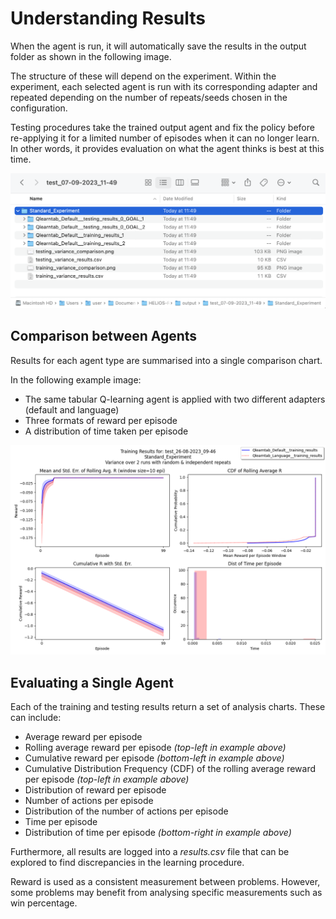 # Understanding Results

When the agent is run, it will automatically save the results in the output folder as shown in the following image.

The structure of these will depend on the experiment. Within the experiment, each selected agent is run with its corresponding adapter and repeated depending on the number of repeats/seeds chosen in the configuration. 

Testing procedures take the trained output agent and fix the policy before re-applying it for a limited number of episodes when it can no longer learn. In other words, it provides evaluation on what the agent thinks is best at this time. 

![Output Folder](<./_images/Output Folder.png>)

## Comparison between Agents

Results for each agent type are summarised into a single comparison chart. 

In the following example image:
- The same tabular Q-learning agent is applied with two different adapters (default and language)
- Three formats of reward per episode
- A distribution of time taken per episode

![Training Variance Comparison](<./_images/Training Variance Comparison.png>)

## Evaluating a Single Agent

Each of the training and testing results return a set of analysis charts. These can include:
- Average reward per episode
- Rolling average reward per episode *(top-left in example above)*
- Cumulative reward per episode *(bottom-left in example above)*
- Cumulative Distribution Frequency (CDF) of the rolling average reward per episode *(top-left in example above)* 
- Distribution of reward per episode
- Number of actions per episode
- Distribution of the number of actions per episode
- Time per episode
- Distribution of time per episode *(bottom-right in example above)*

Furthermore, all results are logged into a *results.csv* file that can be explored to find discrepancies in the learning procedure.

Reward is used as a consistent measurement between problems. However, some problems may benefit from analysing specific measurements such as win percentage.
